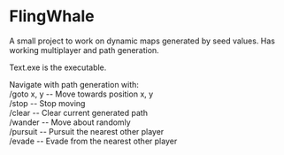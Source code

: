 # FlingWhale
A small project to work on dynamic maps generated by seed values. 
Has working multiplayer and path generation.

Text.exe is the executable.

Navigate with path generation with:  
/goto x, y    --  Move towards position x, y   
/stop         --  Stop moving  
/clear        --  Clear current generated path  
/wander       --  Move about randomly  
/pursuit      --  Pursuit the nearest other player  
/evade        --  Evade from the nearest other player  
